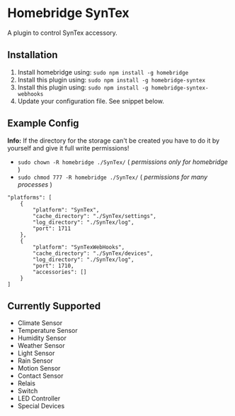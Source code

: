 # Homebridge SynTex
A plugin to control SynTex accessory.


## Installation
1. Install homebridge using: `sudo npm install -g homebridge`
2. Install this plugin using: `sudo npm install -g homebridge-syntex`
3. Install this plugin using: `sudo npm install -g homebridge-syntex-webhooks`
4. Update your configuration file. See snippet below.


## Example Config
**Info:** If the directory for the storage can't be created you have to do it by yourself and give it full write permissions!
- `sudo chown -R homebridge ./SynTex/` ( *permissions only for homebridge* )
- `sudo chmod 777 -R homebridge ./SynTex/` ( *permissions for many processes* )

```
"platforms": [
    {
        "platform": "SynTex",
        "cache_directory": "./SynTex/settings",
        "log_directory": "./SynTex/log",
        "port": 1711
    },
    {
        "platform": "SynTexWebHooks",
        "cache_directory": "./SynTex/devices",
        "log_directory": "./SynTex/log",
        "port": 1710,
        "accessories": []
    }
]
```


## Currently Supported
- Climate Sensor
- Temperature Sensor
- Humidity Sensor
- Weather Sensor
- Light Sensor
- Rain Sensor
- Motion Sensor
- Contact Sensor
- Relais
- Switch
- LED Controller
- Special Devices